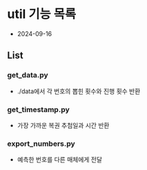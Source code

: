 # util 기능 목록
- 2024-09-16
## List
### get_data.py
- ./data에서 각 번호의 뽑힌 횟수와 진행 횟수 반환
### get_timestamp.py
- 가장 가까운 복권 추첨일과 시간 반환
### export_numbers.py
- 예측한 번호를 다른 매체에게 전달